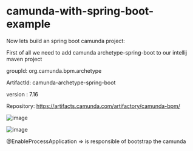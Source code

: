 # camunda-with-spring-boot-example
Now lets build an spring boot camunda project: 

First of all we need to add camunda archetype-spring-boot to our intellij maven project

groupId: org.camunda.bpm.archetype

ArtifactId: camunda-archetype-spring-boot

version : 7.16

Repository: https://artifacts.camunda.com/artifactory/camunda-bpm/

![image](https://github.com/ghailen/camunda-with-spring-boot-example/assets/36199753/8dfdf1ae-744a-4013-9ccf-7f0427b79a77)

![image](https://github.com/ghailen/camunda-with-spring-boot-example/assets/36199753/28906e4b-ef2a-466b-8521-b0094ccd1b58)

@EnableProcessApplication => is responsible of bootstrap the camunda
